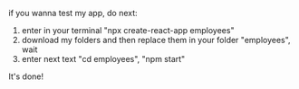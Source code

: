 if you wanna test my app, do next:
1) enter in your terminal "npx create-react-app employees"
2) download my folders and then replace them in your folder "employees", wait
4) enter next text "cd employees", "npm start"

It's done!
